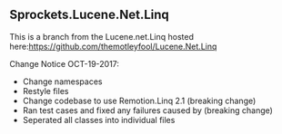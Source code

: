 ## Sprockets.Lucene.Net.Linq

This is a branch from the Lucene.net.Linq hosted here:https://github.com/themotleyfool/Lucene.Net.Linq

Change Notice OCT-19-2017:
* Change namespaces
* Restyle files
* Change codebase to use Remotion.Linq 2.1 (breaking change)
* Ran test cases and fixed any failures caused by (breaking change)
* Seperated all classes into individual files
